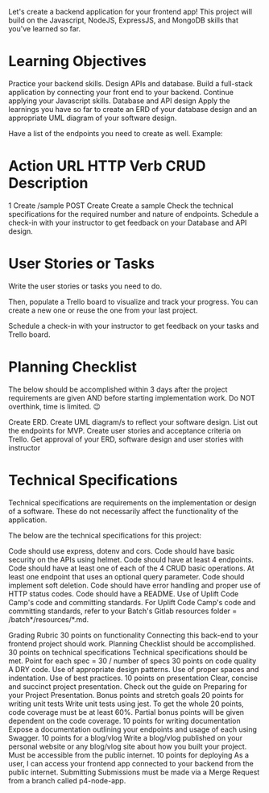 Let's create a backend application for your frontend app! This project will build on the Javascript, NodeJS, ExpressJS, and MongoDB skills that you've learned so far.


# Learning Objectives
Practice your backend skills.
Design APIs and database.
Build a full-stack application by connecting your front end to your backend.
Continue applying your Javascript skills.
Database and API design
Apply the learnings you have so far to create an ERD of your database design and an appropriate UML diagram of your software design.

Have a list of the endpoints you need to create as well. Example:

#	Action	URL	HTTP Verb	CRUD	Description
1	Create	/sample	POST	Create	Create a sample
Check the technical specifications for the required number and nature of endpoints.
Schedule a check-in with your instructor to get feedback on your Database and API design.

# User Stories or Tasks
Write the user stories or tasks you need to do.

Then, populate a Trello board to visualize and track your progress. You can create a new one or reuse the one from your last project.

Schedule a check-in with your instructor to get feedback on your tasks and Trello board.

# Planning Checklist
The below should be accomplished within 3 days after the project requirements are given AND before starting implementation work. Do NOT overthink, time is limited. 😉

 Create ERD.
 Create UML diagram/s to reflect your software design.
 List out the endpoints for MVP.
 Create user stories and acceptance criteria on Trello.
 Get approval of your ERD, software design and user stories with instructor
 
# Technical Specifications
Technical specifications are requirements on the implementation or design of a software. These do not necessarily affect the functionality of the application.

The below are the technical specifications for this project:

Code should use express, dotenv and cors.
Code should have basic security on the APIs using helmet.
Code should have at least 4 endpoints.
Code should have at least one of each of the 4 CRUD basic operations.
At least one endpoint that uses an optional query parameter.
Code should implement soft deletion.
Code should have error handling and proper use of HTTP status codes.
Code should have a README.
Use of Uplift Code Camp's code and committing standards.
For Uplift Code Camp's code and committing standards, refer to your Batch's Gitlab resources folder = /batch*/resources/*.md.

Grading Rubric
30 points on functionality
Connecting this back-end to your frontend project should work.
Planning Checklist should be accomplished.
30 points on technical specifications
Technical specifications should be met.
Point for each spec = 30 / number of specs
30 points on code quality
A DRY code.
Use of appropriate design patterns.
Use of proper spaces and indentation.
Use of best practices.
10 points on presentation
Clear, concise and succinct project presentation. Check out the guide on Preparing for your Project Presentation.
Bonus points and stretch goals
20 points for writing unit tests
Write unit tests using jest. To get the whole 20 points, code coverage must be at least 60%. Partial bonus points will be given dependent on the code coverage.
10 points for writing documentation
Expose a documentation outlining your endpoints and usage of each using Swagger.
10 points for a blog/vlog
Write a blog/vlog published on your personal website or any blog/vlog site about how you built your project. Must be accessible from the public internet.
10 points for deploying
As a user, I can access your frontend app connected to your backend from the public internet.
Submitting
Submissions must be made via a Merge Request from a branch called p4-node-app.
